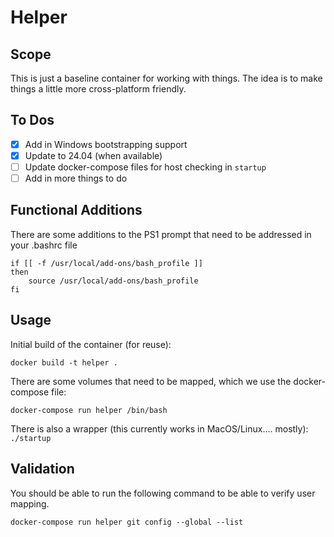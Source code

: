 # Helper

## Scope
This is just a baseline container for working with things.
The idea is to make things a little more cross-platform friendly.

## To Dos
- [X] Add in Windows bootstrapping support
- [X] Update to 24.04 (when available)
- [ ] Update docker-compose files for host checking in `startup`
- [ ] Add in more things to do

## Functional Additions
There are some additions to the PS1 prompt that need to be addressed in your .bashrc file

```
if [[ -f /usr/local/add-ons/bash_profile ]]
then
	source /usr/local/add-ons/bash_profile
fi
```

## Usage
Initial build of the container (for reuse):

`docker build -t helper .`

There are some volumes that need to be mapped, which we use the docker-compose file:

`docker-compose run helper /bin/bash`

There is also a wrapper (this currently works in MacOS/Linux.... mostly):
`./startup`

## Validation
You should be able to run the following command to be able to verify user mapping.

`docker-compose run helper git config --global --list`
